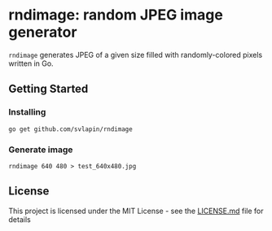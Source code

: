 # rndimage: random JPEG image generator

`rndimage` generates JPEG of a given size filled with randomly-colored pixels written in Go.

## Getting Started

### Installing

```
go get github.com/svlapin/rndimage
```

### Generate image

```
rndimage 640 480 > test_640x480.jpg
```

## License

This project is licensed under the MIT License - see the [LICENSE.md](LICENSE.md) file for details
